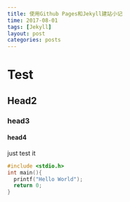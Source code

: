 ```yaml
---
title: 使用Github Pages和Jekyll建站小记
time: 2017-08-01
tags: [Jekyll]
layout: post
categories: posts
---
```




# Test

## Head2
### head3
#### head4

just test it
```c
#include <stdio.h>
int main(){
  printf("Hello World");
  return 0;
}
```
